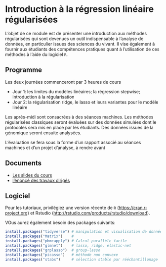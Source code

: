 Introduction à la régression linéaire régularisées
================

L’objet de ce module est de présenter une introduction aux méthodes
régularisées qui sont devenues un outil indispensable à l’analyse de
données, en particulier issues des sciences du vivant. Il vise également
à fournir aux étudiants des compétences pratiques quant à l’utilisation
de ces méthodes à l’aide du logiciel `R`.

## Programme

Les deux journées commenceront par 3 heures de cours

  - Jour 1: les limites du modèles linéaires; la régression stepwise;
    introduction à la régularisation
  - Jour 2: la régularisation ridge, le lasso et leurs variantes pour le
    modèle linéaire

Les après-midi sont consacrées à des séances machines. Les méthodes
régularisées classiques seront évaluées sur des données simulées dont
le protocoles sera mis en place par les étudiants. Des données issues de
la génomique seront ensuite analysées.

L’évaluation se fera sous la forme d’un rapport associé au séances
machines et d’un projet d’analyse, à rendre avant

## Documents

  - [Les slides du cours]()
  - [l’énoncé des travaux dirigés]()

## Logiciel

Pour les tutoriaux, privilégiez une version récente de `R`
(<https://cran.r-project.org>) et Rstudio
(<http://rstudio.com/products/rstudio/download>).

VOus aurez également besoin des packages suivants:

``` r
install.packages("tidyverse") # manipulation et visualisation de données
install.packages("Matrix")    # 
install.packages("pbmcapply") # Calcul parallèle facile
install.packages("glmnet")    # lasso, ridge, elastic-net 
install.packages("grplasso")  # group-lasso
install.packages("picasso")   # méthode non convexe
install.packages("stabs")     # sélection stable par rééchantillonage
```
